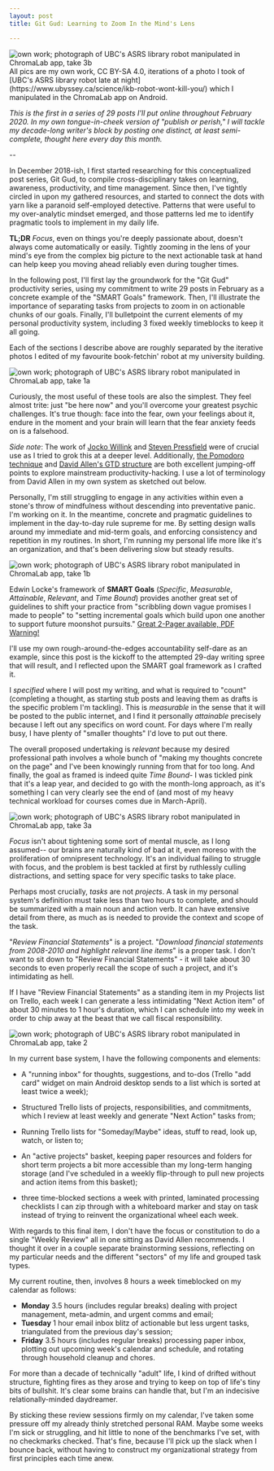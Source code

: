 ```yaml
---
layout: post
title: Git Gud: Learning to Zoom In the Mind's Lens

---
```


<img src="{{ site.baseurl }}assets/imgs/gitgudzoomlens5.jpg" alt="own work; photograph of UBC's ASRS library robot manipulated in ChromaLab app, take 3b" class="img-responsive">
All pics are my own work, CC BY-SA 4.0, iterations of a photo I took of [UBC's ASRS library robot late at night](https://www.ubyssey.ca/science/ikb-robot-wont-kill-you/) which I manipulated in the ChromaLab app on Android.

*This is the first in a series of 29 posts I'll put online throughout February 2020. In my own tongue-in-cheek version of "publish or perish," I will tackle my decade-long writer's block by posting one distinct, at least semi-complete, thought here every day this month.*

--

In December 2018-ish, I first started researching for this conceptualized post series, Git Gud, to compile cross-disciplinary takes on learning, awareness, productivity, and time management. Since then, I've tightly circled in upon my gathered resources, and started to connect the dots with yarn like a paranoid self-employed detective. Patterns that were useful to my over-analytic mindset emerged, and those patterns led me to identify pragmatic tools to implement in my daily life. 

**TL;DR** *Focus*, even on things you're deeply passionate about, doesn't always come automatically or easily. Tightly zooming in the lens of your mind's eye from the complex big picture to the next actionable task at hand can help keep you moving ahead reliably even during tougher times.

In the following post, I'll first lay the groundwork for the "Git Gud" productivity series, using my commitment to write 29 posts in February as a concrete example of the "SMART Goals" framework. Then, I'll illustrate the importance of separating tasks from projects to zoom in on actionable chunks of our goals. Finally, I'll bulletpoint the current elements of my personal productivity system, including 3 fixed weekly timeblocks to keep it all going.

Each of the sections I describe above are roughly separated by the iterative photos I edited of my favourite book-fetchin' robot at my university building.

<img src="{{ site.baseurl }}assets/imgs/gitgudzoomlens1.jpg" alt="own work; photograph of UBC's ASRS library robot manipulated in ChromaLab app, take 1a" class="img-responsive">

Curiously, the most useful of these tools are also the simplest. They feel almost trite: just "be here now" and you'll overcome your greatest psychic challenges. It's true though: face into the fear, own your feelings about it, endure in the moment and your brain will learn that the fear anxiety feeds on is a falsehood. 

*Side note*: The work of [Jocko Willink](https://jockopodcast.com/) and [Steven Pressfield](https://stevenpressfield.com/books/the-war-of-art/) were of crucial use as I tried to grok this at a deeper level. Additionally, [the Pomodoro technique](https://en.wikipedia.org/wiki/Pomodoro_Technique) and [David Allen's GTD structure](https://gettingthingsdone.com/what-is-gtd/) are both excellent jumping-off points to explore mainstream productivity-hacking. I use a lot of terminology from David Allen in my own system as sketched out below.

Personally, I'm still struggling to engage in any activities within even a stone's throw of mindfulness without descending into preventative panic. I'm working on it. In the meantime, concrete and pragmatic guidelines to implement in the day-to-day rule supreme for me. By setting design walls around my immediate and mid-term goals, and enforcing consistency and repetition in my routines. In short, I'm running my personal life more like it's an organization, and that's been delivering slow but steady results.

<img src="{{ site.baseurl }}assets/imgs/gitgudzoomlens2.jpg" alt="own work; photograph of UBC's ASRS library robot manipulated in ChromaLab app, take 1b" class="img-responsive">

Edwin Locke's framework of **SMART Goals** (*Specific*, *Measurable*, *Attainable*, *Relevant*, and *Time Bound*) provides another great set of guidelines to shift your practice from "scribbling down vague promises I made to people" to "setting incremental goals which build upon one another to support future moonshot pursuits." [Great 2-Pager available, PDF Warning!](https://www.kpu.ca/sites/default/files/Learning%20Centres/Time_SetGoals_LA.pdf)

I'll use my own rough-around-the-edges accountability self-dare as an example, since this post is the kickoff to the attempted 29-day writing spree that will result, and I reflected upon the SMART goal framework as I crafted it.

I *specified* where I will post my writing, and what is required to "count" (completing a thought, as starting stub posts and leaving them as drafts is the specific problem I'm tackling). This is *measurable* in the sense that it will be posted to the public internet, and I find it personally *attainable* precisely because I left out any specifics on word count. For days where I'm really busy, I have plenty of "smaller thoughts" I'd love to put out there. 

The overall proposed undertaking is *relevant* because my desired professional path involves a whole bunch of "making my thoughts concrete on the page" and I've been knowingly running from that for too long. And finally, the goal as framed is indeed quite *Time Bound*- I was tickled pink that it's a leap year, and decided to go with the month-long approach, as it's something I can very clearly see the end of (and most of my heavy technical workload for courses comes due in March-April).

<img src="{{ site.baseurl }}assets/imgs/gitgudzoomlens4.jpg" alt="own work; photograph of UBC's ASRS library robot manipulated in ChromaLab app, take 3a" class="img-responsive">

*Focus* isn't about tightening some sort of mental muscle, as I long assumed-- our brains are naturally kind of bad at it, even moreso with the proliferation of omnipresent technology. It's an individual failing to struggle with focus, and the problem is best tackled at first by ruthlessly culling distractions, and setting space for very specific tasks to take place. 

Perhaps most crucially, *tasks* are not *projects*. A task in my personal system's definition must take less than two hours to complete, and should be summarized with a main noun and action verb. It can have extensive detail from there, as much as is needed to provide the context and scope of the task. 

"*Review Financial Statements*" is a project. "*Download financial statements from 2008-2010 and highlight relevant line items*" is a proper task. I don't want to sit down to "Review Financial Statements" - it will take about 30 seconds to even properly recall the scope of such a project, and it's intimidating as hell. 

If I have "Review Financial Statements" as a standing item in my Projects list on Trello, each week I can generate a less intimidating "Next Action item" of about 30 minutes to 1 hour's duration, which I can schedule into my week in order to chip away at the beast that we call fiscal responsibility.

<img src="{{ site.baseurl }}assets/imgs/gitgudzoomlens3.jpg" alt="own work; photograph of UBC's ASRS library robot manipulated in ChromaLab app, take 2" class="img-responsive">

In my current base system, I have the following components and elements:

* A "running inbox" for thoughts, suggestions, and to-dos (Trello "add card" widget on main Android desktop sends to a list which is sorted at least twice a week);

* Structured Trello lists of projects, responsibilities, and commitments, which I review at least weekly and generate "Next Action" tasks from;

* Running Trello lists for "Someday/Maybe" ideas, stuff to read, look up, watch, or listen to;

* An "active projects" basket, keeping paper resources and folders for short term projects a bit more accessible than my long-term hanging storage (and I've scheduled in a weekly flip-through to pull new projects and action items from this basket);

* three time-blocked sections a week with printed, laminated processing checklists I can zip through with a whiteboard marker and stay on task instead of trying to reinvent the organizational wheel each week. 

With regards to this final item, I don't have the focus or constitution to do a single "Weekly Review" all in one sitting as David Allen recommends. I thought it over in a couple separate brainstorming sessions, reflecting on my particular needs and the different "sectors" of my life and grouped task types.

My current routine, then, involves 8 hours a week timeblocked on my calendar as follows:

* **Monday** 3.5 hours (includes regular breaks) dealing with project management, meta-admin, and urgent comms and email;
* **Tuesday** 1 hour email inbox blitz of actionable but less urgent tasks, triangulated from the previous day's session;
* **Friday** 3.5 hours (includes regular breaks) processing paper inbox, plotting out upcoming week's calendar and schedule, and rotating through household cleanup and chores.

For more than a decade of technically "adult" life, I kind of drifted without structure, fighting fires as they arose and trying to keep on top of life's tiny bits of bullshit. It's clear some brains can handle that, but I'm an indecisive relationally-minded daydreamer. 

By sticking these review sessions firmly on my calendar, I've taken some pressure off my already thinly stretched personal RAM. Maybe some weeks I'm sick or struggling, and hit little to none of the benchmarks I've set, with no checkmarks checked. That's fine, because I'll pick up the slack when I bounce back, without having to construct my organizational strategy from first principles each time anew.
